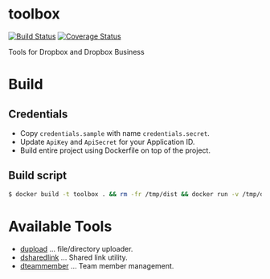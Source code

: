 # toolbox

[![Build Status](https://travis-ci.org/watermint/toolbox.svg?branch=master)](https://travis-ci.org/watermint/toolbox)
[![Coverage Status](https://coveralls.io/repos/github/watermint/toolbox/badge.svg?branch=master)](https://coveralls.io/github/watermint/toolbox?branch=master)

Tools for Dropbox and Dropbox Business

# Build

## Credentials

* Copy `credentials.sample` with name `credentials.secret`.
* Update `ApiKey` and `ApiSecret` for your Application ID.
* Build entire project using Dockerfile on top of the project.

## Build script

```sh
$ docker build -t toolbox . && rm -fr /tmp/dist && docker run -v /tmp/dist:/dist:rw --rm toolbox
```

# Available Tools

* [dupload](tools/dupload/) ... file/directory uploader.
* [dsharedlink](tools/dsharedlink) ... Shared link utility.
* [dteammember](tools/dteammember) ... Team member management.

